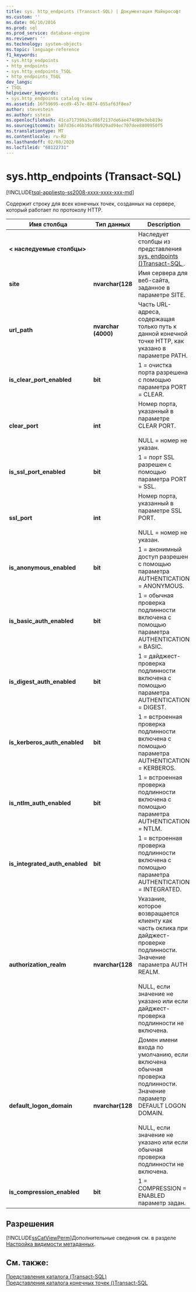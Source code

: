```yaml
---
title: sys. http_endpoints (Transact-SQL) | Документация Майкрософт
ms.custom: ''
ms.date: 06/10/2016
ms.prod: sql
ms.prod_service: database-engine
ms.reviewer: ''
ms.technology: system-objects
ms.topic: language-reference
f1_keywords:
- sys.http_endpoints
- http_endpoints
- sys.http_endpoints_TSQL
- http_endpoints_TSQL
dev_langs:
- TSQL
helpviewer_keywords:
- sys.http_endpoints catalog view
ms.assetid: 16f59695-ecd9-457e-8874-055af63f8ea7
author: stevestein
ms.author: sstein
ms.openlocfilehash: 41ca717399a3cd86f2137de6ae474d89e3eb819e
ms.sourcegitcommit: b87d36c46b39af8b929ad94ec707dee8800950f5
ms.translationtype: MT
ms.contentlocale: ru-RU
ms.lasthandoff: 02/08/2020
ms.locfileid: "68122731"
---
```

# <a name="syshttp_endpoints-transact-sql"></a>sys.http_endpoints (Transact-SQL)
[!INCLUDE[tsql-appliesto-ss2008-xxxx-xxxx-xxx-md](../../includes/tsql-appliesto-ss2008-xxxx-xxxx-xxx-md.md)]

  Содержит строку для всех конечных точек, созданных на сервере, который работает по протоколу HTTP.  
  
|Имя столбца|Тип данных|Description|  
|-----------------|---------------|-----------------|  
|**< наследуемые столбцы>**||Наследует столбцы из представления [sys. endpoints &#40;&#41;Transact-SQL ](../../relational-databases/system-catalog-views/sys-endpoints-transact-sql.md).|  
|**site**|**nvarchar(128**|Имя сервера для веб-сайта, заданное в параметре SITE.|  
|**url_path**|**nvarchar (4000)**|Часть URL-адреса, содержащая только путь к данной конечной точке HTTP, как указано в параметре PATH. |  
|**is_clear_port_enabled**|**bit**|1 = очистка порта разрешена с помощью параметра PORT = CLEAR.|  
|**clear_port**|**int**|Номер порта, указанный в параметре CLEAR PORT.<br /><br /> NULL = номер не указан.|  
|**is_ssl_port_enabled**|**bit**|1 = порт SSL разрешен с помощью параметра PORT = SSL.|  
|**ssl_port**|**int**|Номер порта, указанный в параметре SSL PORT.<br /><br /> NULL = номер не указан.|  
|**is_anonymous_enabled**|**bit**|1 = анонимный доступ разрешен с помощью параметра AUTHENTICATION = ANONYMOUS.|  
|**is_basic_auth_enabled**|**bit**|1 = обычная проверка подлинности включена с помощью параметра AUTHENTICATION = BASIC.|  
|**is_digest_auth_enabled**|**bit**|1 = дайджест-проверка подлинности включена с помощью параметра AUTHENTICATION = DIGEST.|  
|**is_kerberos_auth_enabled**|**bit**|1 = встроенная проверка подлинности включена с помощью параметра AUTHENTICATION = KERBEROS.|  
|**is_ntlm_auth_enabled**|**bit**|1 = встроенная проверка подлинности включена с помощью параметра AUTHENTICATION = NTLM.|  
|**is_integrated_auth_enabled**|**bit**|1 = встроенная проверка подлинности включена с помощью параметра AUTHENTICATION = INTEGRATED.|  
|**authorization_realm**|**nvarchar(128**|Указание, которое возвращается клиенту как часть оклика при дайджест-проверке подлинности. Значение параметра AUTH REALM.<br /><br /> NULL, если значение не указано или если дайджест-проверка подлинности не включена.|  
|**default_logon_domain**|**nvarchar(128**|Домен имени входа по умолчанию, если включена обычная проверка подлинности. Значение параметр DEFAULT LOGON DOMAIN.<br /><br /> NULL, если значение не указано или если обычная проверка подлинности не включена.|  
|**is_compression_enabled**|**bit**|1 = COMPRESSION = ENABLED параметр задан.|  
  
## <a name="permissions"></a>Разрешения  
 [!INCLUDE[ssCatViewPerm](../../includes/sscatviewperm-md.md)]Дополнительные сведения см. в разделе [Настройка видимости метаданных](../../relational-databases/security/metadata-visibility-configuration.md).  
  
## <a name="see-also"></a>См. также:  
 [Представления каталога (Transact-SQL)](../../relational-databases/system-catalog-views/catalog-views-transact-sql.md)   
 [Представления каталога конечных точек &#40;&#41;Transact-SQL](../../relational-databases/system-catalog-views/endpoints-catalog-views-transact-sql.md)  
  
  
